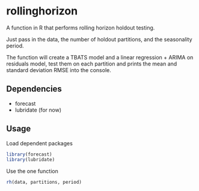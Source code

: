 # rollinghorizon
A function in R that performs rolling horizon holdout testing.

Just pass in the data, the number of holdout partitions, and the seasonality period.

The function will create a TBATS model and a linear regression + ARIMA on residuals model, test them on each partition and prints the mean and standard deviation RMSE into the console.

## Dependencies
* forecast
* lubridate (for now)

## Usage
Load dependent packages
```r
library(forecast)
library(lubridate)
```

Use the one function
```r
rh(data, partitions, period)
```